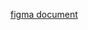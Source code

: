 [figma document](https://www.figma.com/file/pHepd3Qj4grhp00UsvhC9w/sortConnectorsByLayer-%40Go-Plugin-Opensource%2FFigma-Utilities?node-id=0%3A1)
